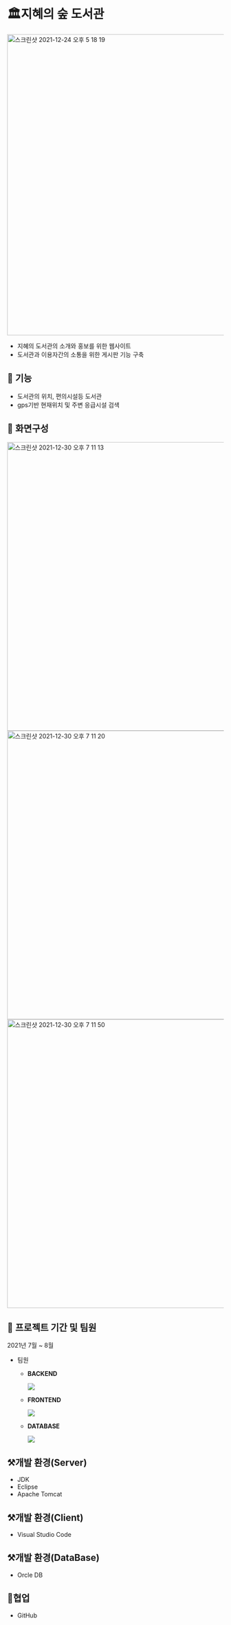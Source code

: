 # 🏛지혜의 숲 도서관
<img width="700" alt="스크린샷 2021-12-24 오후 5 18 19" src="https://user-images.githubusercontent.com/81343131/147906717-d178e20f-fee4-4002-bce1-43e1a848c909.png">

- 지혜의 도서관의 소개와 홍보를 위한 웹사이트
- 도서관과 이용자간의 소통을 위한 게시판 기능 구축

## 💫 기능

- 도서관의 위치, 편의시설등 도서관 
- gps기반 현재위치 및 주변 응급시설 검색

## 📱 화면구성
<img width="671" alt="스크린샷 2021-12-30 오후 7 11 13" src="https://user-images.githubusercontent.com/81343131/147911525-20770f33-2cc4-4d4b-a823-ff0a377c2bcf.png">
<img width="671" alt="스크린샷 2021-12-30 오후 7 11 20" src="https://user-images.githubusercontent.com/81343131/147911528-4d2bffc4-a176-467a-8e2c-aceb12b637d4.png">
<img width="671" alt="스크린샷 2021-12-30 오후 7 11 50" src="https://user-images.githubusercontent.com/81343131/147911532-5f671e18-db7e-434c-bb02-3d6f51784c2a.png">

## 📌 프로젝트 기간 및 팀원
2021년 7월 ~ 8월

- 팀원
  - **BACKEND**
    
    ![](https://img.shields.io/badge/JAVA-%EC%B5%9C%ED%95%99%EC%A4%80-brightgreen?style=for-the-badge)
        
  - **FRONTEND** 

     ![](https://img.shields.io/badge/JACASCRIPT-%EB%B0%95%EC%8A%B9%ED%9B%88-blue?style=for-the-badge)
     
  - **DATABASE** 

     ![](https://img.shields.io/badge/SQL-%EC%9E%84%EC%A4%80%ED%98%81-orange?style=for-the-badge)


## ⚒개발 환경(Server)
- JDK
- Eclipse
- Apache Tomcat

## ⚒개발 환경(Client)
- Visual Studio Code

## ⚒개발 환경(DataBase)
- Orcle DB

## 📔협업
- GitHub

